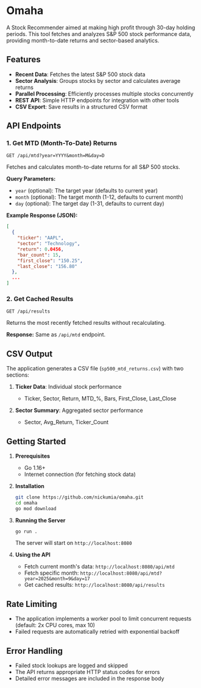 # Omaha

A Stock Recommender aimed at making high profit through 30-day holding periods. This tool fetches and analyzes S&P 500 stock performance data, providing month-to-date returns and sector-based analytics.

## Features

- **Recent Data**: Fetches the latest S&P 500 stock data
- **Sector Analysis**: Groups stocks by sector and calculates average returns
- **Parallel Processing**: Efficiently processes multiple stocks concurrently
- **REST API**: Simple HTTP endpoints for integration with other tools
- **CSV Export**: Save results in a structured CSV format

## API Endpoints

### 1. Get MTD (Month-To-Date) Returns

```
GET /api/mtd?year=YYYY&month=M&day=D
```

Fetches and calculates month-to-date returns for all S&P 500 stocks.

**Query Parameters:**
- `year` (optional): The target year (defaults to current year)
- `month` (optional): The target month (1-12, defaults to current month)
- `day` (optional): The target day (1-31, defaults to current day)

**Example Response (JSON):**
```json
[
  {
    "ticker": "AAPL",
    "sector": "Technology",
    "return": 0.0456,
    "bar_count": 15,
    "first_close": "150.25",
    "last_close": "156.80"
  },
  ...
]
```

### 2. Get Cached Results

```
GET /api/results
```

Returns the most recently fetched results without recalculating.

**Response:** Same as `/api/mtd` endpoint.

## CSV Output

The application generates a CSV file (`sp500_mtd_returns.csv`) with two sections:

1. **Ticker Data**: Individual stock performance
   - Ticker, Sector, Return, MTD_%, Bars, First_Close, Last_Close

2. **Sector Summary**: Aggregated sector performance
   - Sector, Avg_Return, Ticker_Count

## Getting Started

1. **Prerequisites**
   - Go 1.16+
   - Internet connection (for fetching stock data)

2. **Installation**
   ```bash
   git clone https://github.com/nickumia/omaha.git
   cd omaha
   go mod download
   ```

3. **Running the Server**
   ```bash
   go run .
   ```
   The server will start on `http://localhost:8080`

4. **Using the API**
   - Fetch current month's data: `http://localhost:8080/api/mtd`
   - Fetch specific month: `http://localhost:8080/api/mtd?year=2025&month=9&day=17`
   - Get cached results: `http://localhost:8080/api/results`

## Rate Limiting

- The application implements a worker pool to limit concurrent requests (default: 2x CPU cores, max 10)
- Failed requests are automatically retried with exponential backoff

## Error Handling

- Failed stock lookups are logged and skipped
- The API returns appropriate HTTP status codes for errors
- Detailed error messages are included in the response body
